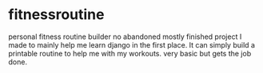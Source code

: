 fitnessroutine
==============

personal fitness routine builder
no abandoned mostly finished project I made to mainly help me learn django in the first place.
It can simply build a printable routine to help me with my workouts.  very basic but gets the job done.
